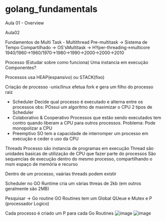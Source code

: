 # golang_fundamentals

Aula 01 - Overview

Aula02 

Fundamentos de Multi Task - Multithread
Pre-multitask -> Sistema de Tempo Compartilhado -> OS'sMultitask -> HYper-threading->multicore
1940/1960->1960/1970->1980->1990->2000->2000->2010

Processo (Estudar sobre como funciona)
Uma instancia em execução
Componentes?

Processos usa HEAP(espansivo) ou STACK(fixo)

Criação de processo
-unix/linux
efetua fork e gera um filho do processo raiz

- Scheduler Decide qual processo é executado e alterna entre os processos
obs: POssui um algoritmo de maximizar o CPU
2 tipos de Scheduler
- Colaborativo & Cooperativo
Processos que estão sendo executados tem contro quando liberam a CPU para outros processos.
  Problema: Pode monopolizar a CPU
- Preemptivo
SO tem a capacidade de interromper um processo em execução e ceder o uso da CPU

Threads
Processo são instancia de programas em execução
Thread são unidades basicas de utilização de CPU que fazer parte do processos
São sequencias de execução dentro do mesmo processo, compartilhando o msm espaço de memória e recurso

Dentro de um processo, vaárias threads podem existir


Scheduler no GO
Runtime cria um várias threas de 2kb (em outros geralmente são 2MB)

Pesquisar -> Go routine
GO Routines tem um Global QUeue e Mutex e P (processador Logico)

Cada processo é criado um P para cada Go Routines
![image](https://github.com/ggmilesi/golang_fundamentals/assets/24300009/6a0f570c-84b2-40ec-8f2b-a36d99dfaaff)
![image](https://github.com/ggmilesi/golang_fundamentals/assets/24300009/531f5d4f-96ee-4920-9df2-49ce24879768)


